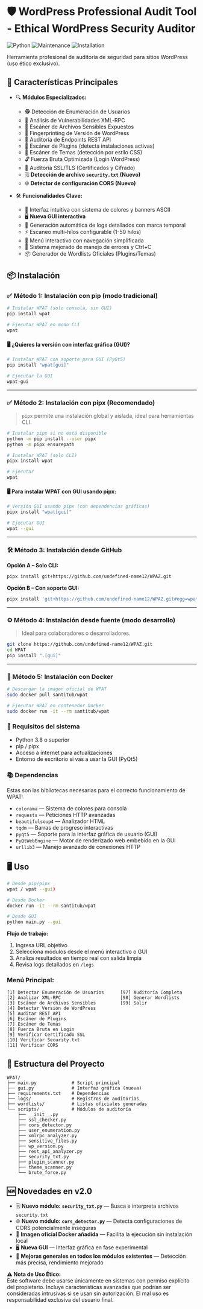 # 🛡️ WordPress Professional Audit Tool - Ethical WordPress Security Auditor

![Python](https://img.shields.io/badge/Python-3.8%2B-green.svg)
![Maintenance](https://img.shields.io/badge/Maintained-Yes-brightgreen.svg)
![Installation](https://img.shields.io/badge/Installation-pipx%20%7C%20git-blueviolet)

Herramienta profesional de auditoría de seguridad para sitios WordPress (uso ético exclusivo).

## 🚀 Características Principales

- 🔍 **Módulos Especializados:**
  - 🕵️ Detección de Enumeración de Usuarios
  - 🛑 Análisis de Vulnerabilidades XML-RPC
  - 📂 Escáner de Archivos Sensibles Expuestos
  - 🔖 Fingerprinting de Versión de WordPress
  - 📡 Auditoría de Endpoints REST API
  - 🧩 Escáner de Plugins (detecta instalaciones activas)
  - 🎨 Escáner de Temas (detección por estilo CSS)
  - 🔓 Fuerza Bruta Optimizada (Login WordPress)
  - 🔐 Auditoría SSL/TLS (Certificados y Cifrado)
  - 🗒️ **Detección de archivo `security.txt` (Nuevo)**
  - 🌐 **Detector de configuración CORS (Nuevo)**

- 🛠 **Funcionalidades Clave:**
  - 🎨 Interfaz intuitiva con sistema de colores y banners ASCII
  - 🖥️ **Nueva GUI interactiva**
  - 📁 Generación automática de logs detallados con marca temporal
  - ⚡ Escaneo multi-hilos configurable (1-50 hilos)
  - 🔄 Menú interactivo con navegación simplificada
  - 🚨 Sistema mejorado de manejo de errores y Ctrl+C
  - 📦 Generador de Wordlists Oficiales (Plugins/Temas)


## 📦 Instalación

### ✅ Método 1: Instalación con pip (modo tradicional)

```bash
# Instalar WPAT (solo consola, sin GUI)
pip install wpat

# Ejecutar WPAT en modo CLI
wpat
```

#### 🖥️ ¿Quieres la versión con interfaz gráfica (GUI)?

```bash
# Instalar WPAT con soporte para GUI (PyQt5)
pip install "wpat[gui]"

# Ejecutar la GUI
wpat-gui
```

---

### ✅ Método 2: Instalación con pipx (Recomendado)

> `pipx` permite una instalación global y aislada, ideal para herramientas CLI.

```bash
# Instalar pipx si no está disponible
python -m pip install --user pipx
python -m pipx ensurepath

# Instalar WPAT (solo CLI)
pipx install wpat

# Ejecutar
wpat
```

#### 🖥️ Para instalar WPAT con GUI usando pipx:

```bash
# Versión GUI usando pipx (con dependencias gráficas)
pipx install "wpat[gui]"

# Ejecutar GUI
wpat --gui
```

---

### 🛠️ Método 3: Instalación desde GitHub

**Opción A – Solo CLI:**

```bash
pipx install git+https://github.com/undefined-name12/WPAZ.git
```

**Opción B – Con soporte GUI:**

```bash
pipx install 'git+https://github.com/undefined-name12/WPAZ.git#egg=wpat[gui]'
```

---

### ⚙️ Método 4: Instalación desde fuente (modo desarrollo)

> Ideal para colaboradores o desarrolladores.

```bash
git clone https://github.com/undefined-name12/WPAZ.git
cd WPAT
pip install ".[gui]"
```

---

### 🐳 Método 5: Instalación con Docker

```bash
# Descargar la imagen oficial de WPAT
sudo docker pull santitub/wpat

# Ejecutar WPAT en contenedor Docker
sudo docker run -it --rm santitub/wpat
```

### 📌 Requisitos del sistema

* Python 3.8 o superior
* pip / pipx
* Acceso a internet para actualizaciones
* Entorno de escritorio si vas a usar la GUI (PyQt5)

### 📚 Dependencias

Estas son las bibliotecas necesarias para el correcto funcionamiento de WPAT:

* `colorama` — Sistema de colores para consola
* `requests` — Peticiones HTTP avanzadas
* `beautifulsoup4` — Analizador HTML
* `tqdm` — Barras de progreso interactivas
* `pyqt5` — Soporte para la interfaz gráfica de usuario (GUI)
* `PyQtWebEngine` — Motor de renderizado web embebido en la GUI
* `urllib3` — Manejo avanzado de conexiones HTTP

## 🖥️ Uso

```bash
# Desde pip/pipx
wpat / wpat --gui)

# Desde Docker
docker run -it --rm santitub/wpat

# Desde GUI
python main.py --gui
```

**Flujo de trabajo:**
1. Ingresa URL objetivo
2. Selecciona módulos desde el menú interactivo o GUI
3. Analiza resultados en tiempo real con salida limpia
4. Revisa logs detallados en `/logs`

### **Menú Principal:**

```
[1] Detectar Enumeración de Usuarios      [97] Auditoría Completa
[2] Analizar XML-RPC                      [98] Generar Wordlists
[3] Escáner de Archivos Sensibles         [99] Salir
[4] Detectar Versión de WordPress
[5] Auditar REST API
[6] Escáner de Plugins
[7] Escáner de Temas 
[8] Fuerza Bruta en Login
[9] Verificar Certificado SSL
[10] Verificar Security.txt
[11] Verificar CORS
```

## 📂 Estructura del Proyecto

```
WPAT/
├── main.py             # Script principal
├── gui.py              # Interfaz gráfica (nueva)
├── requirements.txt    # Dependencias
├── logs/               # Registros de auditorías
├── wordlists/          # Listas oficiales generadas
└── scripts/            # Módulos de auditoría
    ├── __init__.py
    ├── ssl_checker.py
    ├── cors_detector.py
    ├── user_enumeration.py
    ├── xmlrpc_analyzer.py
    ├── sensitive_files.py
    ├── wp_version.py
    ├── rest_api_analyzer.py
    ├── security_txt.py
    ├── plugin_scanner.py
    ├── theme_scanner.py
    └── brute_force.py
```
## 🆕 Novedades en v2.0

* 🗒️ **Nuevo módulo: `security_txt.py`** — Busca e interpreta archivos `security.txt`
* 🌐 **Nuevo módulo: `cors_detector.py`** — Detecta configuraciones de CORS potencialmente inseguras
* 🐋 **Imagen oficial Docker añadida** — Facilita la ejecución sin instalación local
* 🖥️ **Nueva GUI** — Interfaz gráfica en fase experimental
* 🧹 **Mejoras generales en todos los módulos existentes** — Detección más precisa, rendimiento mejorado

**⚠️ Nota de Uso Ético:**  
Este software debe usarse únicamente en sistemas con permiso explícito del propietario. Incluye características avanzadas que podrían ser consideradas intrusivas si se usan sin autorización. El mal uso es responsabilidad exclusiva del usuario final.
